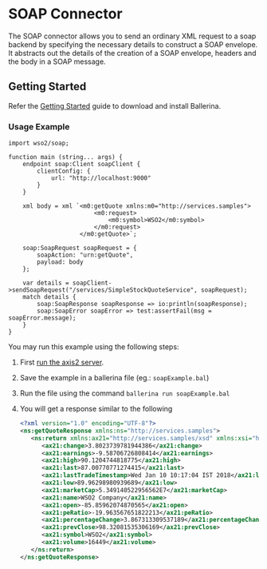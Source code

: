 # SOAP Connector

The SOAP connector allows you to send an ordinary XML request to a soap backend by specifying the necessary details to
construct a SOAP envelope. It abstracts out the details of the creation of a SOAP envelope, headers and the body in a
SOAP message.

## Getting Started

Refer the [Getting Started](https://ballerina.io/learn/getting-started/) guide to download and install Ballerina.

### Usage Example

    import wso2/soap;

    function main (string... args) {
        endpoint soap:Client soapClient {
            clientConfig: {
                url: "http://localhost:9000"
            }
        }

        xml body = xml `<m0:getQuote xmlns:m0="http://services.samples">
                            <m0:request>
                                <m0:symbol>WSO2</m0:symbol>
                            </m0:request>
                        </m0:getQuote>`;

        soap:SoapRequest soapRequest = {
            soapAction: "urn:getQuote",
            payload: body
        };

        var details = soapClient->sendSoapRequest("/services/SimpleStockQuoteService", soapRequest);
        match details {
            soap:SoapResponse soapResponse => io:println(soapResponse);
            soap:SoapError soapError => test:assertFail(msg = soapError.message);
        }
    }

You may run this example using the following steps:

1. First [run the axis2 server](https://docs.wso2.com/display/EI620/Setting+Up+the+ESB+Samples#SettingUptheESBSamples-StartingtheAxis2server).
2. Save the example in a ballerina file (eg.: `soapExample.bal`)
3. Run the file using the command `ballerina run soapExample.bal`
4. You will get a response similar to the following

    ```xml
    <?xml version="1.0" encoding="UTF-8"?>
    <ns:getQuoteResponse xmlns:ns="http://services.samples">
       <ns:return xmlns:ax21="http://services.samples/xsd" xmlns:xsi="http://www.w3.org/2001/XMLSchema-instance" xsi:type="ax21:GetQuoteResponse">
          <ax21:change>3.8023739781944386</ax21:change>
          <ax21:earnings>-9.58706726808414</ax21:earnings>
          <ax21:high>90.1204744818775</ax21:high>
          <ax21:last>87.00770771274415</ax21:last>
          <ax21:lastTradeTimestamp>Wed Jan 10 10:17:04 IST 2018</ax21:lastTradeTimestamp>
          <ax21:low>89.96298980939689</ax21:low>
          <ax21:marketCap>5.349140522956562E7</ax21:marketCap>
          <ax21:name>WSO2 Company</ax21:name>
          <ax21:open>-85.85962074870565</ax21:open>
          <ax21:peRatio>-19.963567651822213</ax21:peRatio>
          <ax21:percentageChange>3.867313309537189</ax21:percentageChange>
          <ax21:prevClose>98.32081535306169</ax21:prevClose>
          <ax21:symbol>WSO2</ax21:symbol>
          <ax21:volume>16449</ax21:volume>
       </ns:return>
    </ns:getQuoteResponse>
    ```

